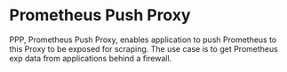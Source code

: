 # Prometheus Push Proxy

PPP, Prometheus Push Proxy, enables application to push Prometheus to this Proxy to be exposed for scraping. The use case is to get Prometheus exp data from applications behind a firewall.